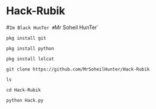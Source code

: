 # Hack-Rubik

#`Im Black HunTer
#`Mr Soheil HunTer`

`pkg install git`

`pkg install python`

`pkg install lolcat`

`git clone https://github.com/MrSoheilHunter/Hack-Rubik`

`ls`

`cd Hack-Rubik`

`python Hack.py`
